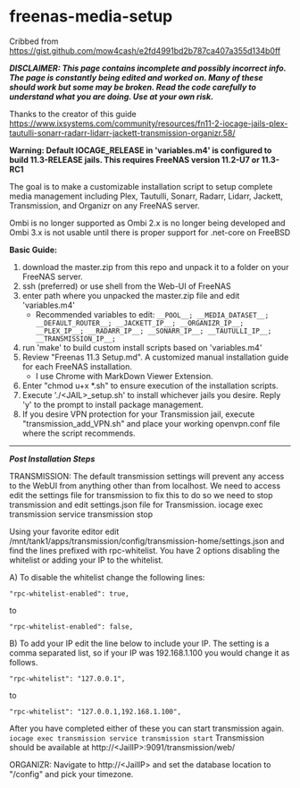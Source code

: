 # freenas-media-setup
Cribbed from https://gist.github.com/mow4cash/e2fd4991bd2b787ca407a355d134b0ff

***DISCLAIMER: This page contains incomplete and possibly incorrect info. The page is constantly being edited and worked on. Many of these should work but some may be broken. Read the code carefully to understand what you are doing.  Use at your own risk.***

Thanks to the creator of this guide https://www.ixsystems.com/community/resources/fn11-2-iocage-jails-plex-tautulli-sonarr-radarr-lidarr-jackett-transmission-organizr.58/

**Warning: Default __IOCAGE_RELEASE__ in 'variables.m4' is configured to build 11.3-RELEASE jails.  This requires FreeNAS version 11.2-U7 or 11.3-RC1**

The goal is to make a customizable installation script to setup complete media management including Plex, Tautulli, Sonarr, Radarr, Lidarr, Jackett, Transmission, and Organizr on any FreeNAS server.

Ombi is no longer supported as Ombi 2.x is no longer being developed and Ombi 3.x is not usable until there is proper support for .net-core on FreeBSD


**Basic Guide:** 
1) download the master.zip from this repo and unpack it to a folder on your FreeNAS server.
2) ssh (preferred) or use shell from the Web-UI of FreeNAS
3) enter path where you unpacked the master.zip file and edit 'variables.m4'
    * Recommended variables to edit: 
                                    ```
                                     __POOL__;
                                     __MEDIA_DATASET__;
                                     __DEFAULT_ROUTER__;
                                     __JACKETT_IP__;
                                     __ORGANIZR_IP__;
                                     __PLEX_IP__;
                                     __RADARR_IP__;
                                     __SONARR_IP__;
                                     __TAUTULLI_IP__;
                                     __TRANSMISSION_IP__;
                                     ```
4) run 'make' to build custom install scripts based on 'variables.m4'
5) Review "Freenas 11.3 Setup.md".  A customized manual installation guide for each FreeNAS installation.
   - I use Chrome with MarkDown Viewer Extension.
6) Enter "chmod u+x *.sh" to ensure execution of the installation scripts.
7) Execute '.\/\<JAIL\>_setup.sh' to install whichever jails you desire. Reply 'y' to the prompt to install package management.
8) If you desire VPN protection for your Transmission jail, execute "transmission_add_VPN.sh" and place your working openvpn.conf file where the script recommends.

------
***Post Installation Steps***

TRANSMISSION:
The default transmission settings will prevent any access to the WebUI from anything other than from localhost. We need to access edit the settings file for transmission to fix this to do so we need to stop transmission and edit settings.json file for Transmission.
iocage exec transmission service transmission stop

Using your favorite editor edit /mnt/tank1/apps/transmission/config/transmission-home/settings.json and find the lines prefixed with rpc-whitelist. You have 2 options disabling the whitelist or adding your IP to the whitelist.

A) To disable the whitelist change the following lines:
```
"rpc-whitelist-enabled": true,
```
to
```
"rpc-whitelist-enabled": false,
```

B) To add your IP edit the line below to include your IP. The setting is a comma separated list, so if your IP was 192.168.1.100 you would change it as follows.
```
"rpc-whitelist": "127.0.0.1",
```
to
```
"rpc-whitelist": "127.0.0.1,192.168.1.100",
```

After you have completed either of these you can start transmission again.
```iocage exec transmission service transmission start```
Transmission should be available at http://\<JailIP\>:9091/transmission/web/
   
ORGANIZR:
Navigate to http://\<JailIP\> and set the database location to "/config" and pick your timezone.
